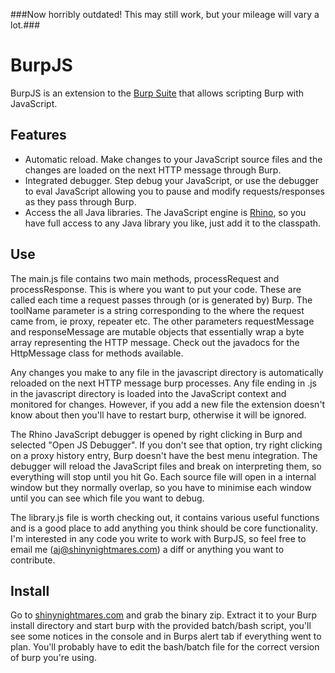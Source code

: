 
###Now horribly outdated! This may still work, but your mileage will vary a lot.###


BurpJS
=============

BurpJS is an extension to the [Burp Suite](http://portswigger.net/burp/) that allows scripting Burp with JavaScript.


Features
--------

* Automatic reload. Make changes to your JavaScript source files and the changes are loaded on the next HTTP message through Burp.
* Integrated debugger. Step debug your JavaScript, or use the debugger to eval JavaScript allowing you to pause and modify requests/responses as they pass through Burp.
* Access the all Java libraries. The JavaScript engine is [Rhino](https://www.mozilla.org/rhino/), so you have full access to any Java library you like, just add it to the classpath.


Use
---

The main.js file contains two main methods, processRequest and processResponse. This is where you want to put your code. These are called each time a 
request passes through (or is generated by) Burp. The toolName parameter is a string corresponding to the where the request came from, ie proxy, 
repeater etc. The other parameters requestMessage and responseMessage are mutable objects that essentially wrap a byte array representing the HTTP 
message. Check out the javadocs for the HttpMessage class for methods available.

Any changes you make to any file in the javascript directory is automatically reloaded on the next HTTP message burp processes. Any file ending in .js in the
javascript directory is loaded into the JavaScript context and monitored for changes. However, if you add a new file the extension doesn't know about then you'll have to restart burp, otherwise it will
be ignored.

The Rhino JavaScript debugger is opened by right clicking in Burp and selected "Open JS Debugger". If you don't see that option, try right clicking on a proxy
history entry, Burp doesn't have the best menu integration. The debugger will reload the JavaScript files and break on interpreting them, so everything will stop
until you hit Go. Each source file will open in a internal window but they normally overlap, so you have to minimise each window until you can see which file you
want to debug.

The library.js file is worth checking out, it contains various useful functions and is a good place to add anything you think should be core functionality.
I'm interested in any code you write to work with BurpJS, so feel free to email me (<aj@shinynightmares.com>) a diff or anything you want to contribute.



Install
-------

Go to [shinynightmares.com](http://shinynightmares.com) and grab the binary zip. Extract it to your Burp install directory and start burp with the provided batch/bash script, you'll see some notices in the console and in Burps
alert tab if everything went to plan. You'll probably have to edit the bash/batch file for the correct version of burp you're using.



